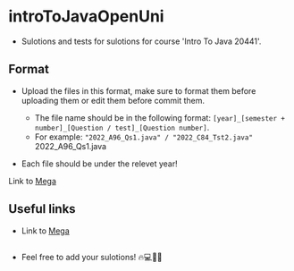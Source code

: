 # introToJavaOpenUni
* Sulotions and tests for sulotions for course 'Intro To Java 20441'.

## Format 
* Upload the files in this format, make sure to format them before uploading them or edit them before commit them.
  * The file name should be in the following format: ```[year]_[semester + number]_[Question / test]_[Question number]```. 
  * For example: ```"2022_A96_Qs1.java" / "2022_C84_Tst2.java"```
  2022_A96_Qs1.java

* Each file should be under the relevet year!



Link to [Mega ]( https://mega.nz/folder/0Sg0iD4B#0OPF1JJgFjtYoJuStlsCtA )

## Useful links
 * Link to [Mega ]( https://mega.nz/folder/0Sg0iD4B#0OPF1JJgFjtYoJuStlsCtA )
 ##
* Feel free to add your sulotions! 🔥💻🤘🏻
